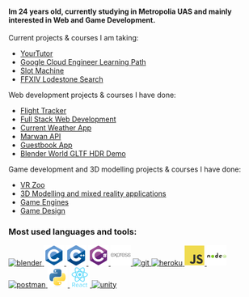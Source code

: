 #### Im 24 years old, currently studying in Metropolia UAS and mainly interested in Web and Game Development.

Current projects & courses I am taking:

- [YourTutor](https://www.linkedin.com/feed/update/urn:li:activity:7075422003951804417/)
- [Google Cloud Engineer Learning Path](https://github.com/MarwanAl-Obaidi/Google-Cloud-Engineer-Learning-Path)
- [Slot Machine](https://github.com/MarwanAl-Obaidi/Slot-Machine)
- [FFXIV Lodestone Search](https://github.com/MarwanAl-Obaidi/FFXIV-Lodestone-Search)

Web development projects & courses I have done:

- [Flight Tracker](https://github.com/MarwanAl-Obaidi/Flight-Tracker)
- [Full Stack Web Development](https://github.com/MarwanAl-Obaidi/Full-Stack-Web-Development)
- [Current Weather App](https://github.com/MarwanAl-Obaidi/Current-Weather-App)
- [Marwan API](https://github.com/MarwanAl-Obaidi/Marwan-API)
- [Guestbook App](https://github.com/MarwanAl-Obaidi/Guestbook-App)
- [Blender World GLTF HDR Demo](https://github.com/MarwanAl-Obaidi/Blender-World-GLTF-HDR-Demo)

Game development and 3D modelling projects & courses I have done:

- [VR Zoo](https://github.com/DanielRadvanyi/VR-Zoo)
- [3D Modelling and mixed reality applications](https://github.com/MarwanAl-Obaidi/3D-Modelling-and-mixed-reality-applications)
- [Game Engines](https://github.com/MarwanAl-Obaidi/Game-Engines)
- [Game Design](https://github.com/MarwanAl-Obaidi/Game-Design)

<h3 align="left">Most used languages and tools:</h3>
<p align="left"> <a href="https://www.blender.org/" target="_blank" rel="noreferrer"> <img src="https://download.blender.org/branding/community/blender_community_badge_white.svg" alt="blender" width="40" height="40"/> </a> <a href="https://www.cprogramming.com/" target="_blank" rel="noreferrer"> <img src="https://raw.githubusercontent.com/devicons/devicon/master/icons/c/c-original.svg" alt="c" width="40" height="40"/> </a> <a href="https://www.w3schools.com/cpp/" target="_blank" rel="noreferrer"> <img src="https://raw.githubusercontent.com/devicons/devicon/master/icons/cplusplus/cplusplus-original.svg" alt="cplusplus" width="40" height="40"/> </a> <a href="https://www.w3schools.com/cs/" target="_blank" rel="noreferrer"> <img src="https://raw.githubusercontent.com/devicons/devicon/master/icons/csharp/csharp-original.svg" alt="csharp" width="40" height="40"/> </a> <a href="https://expressjs.com" target="_blank" rel="noreferrer"> <img src="https://raw.githubusercontent.com/devicons/devicon/master/icons/express/express-original-wordmark.svg" alt="express" width="40" height="40"/> </a> <a href="https://git-scm.com/" target="_blank" rel="noreferrer"> <img src="https://www.vectorlogo.zone/logos/git-scm/git-scm-icon.svg" alt="git" width="40" height="40"/> </a> <a href="https://heroku.com" target="_blank" rel="noreferrer"> <img src="https://www.vectorlogo.zone/logos/heroku/heroku-icon.svg" alt="heroku" width="40" height="40"/> </a> <a href="https://developer.mozilla.org/en-US/docs/Web/JavaScript" target="_blank" rel="noreferrer"> <img src="https://raw.githubusercontent.com/devicons/devicon/master/icons/javascript/javascript-original.svg" alt="javascript" width="40" height="40"/> </a> <a href="https://nodejs.org" target="_blank" rel="noreferrer"> <img src="https://raw.githubusercontent.com/devicons/devicon/master/icons/nodejs/nodejs-original-wordmark.svg" alt="nodejs" width="40" height="40"/> </a> <a href="https://postman.com" target="_blank" rel="noreferrer"> <img src="https://www.vectorlogo.zone/logos/getpostman/getpostman-icon.svg" alt="postman" width="40" height="40"/> </a> <a href="https://www.python.org" target="_blank" rel="noreferrer"> <img src="https://raw.githubusercontent.com/devicons/devicon/master/icons/python/python-original.svg" alt="python" width="40" height="40"/> </a> <a href="https://reactjs.org/" target="_blank" rel="noreferrer"> <img src="https://raw.githubusercontent.com/devicons/devicon/master/icons/react/react-original-wordmark.svg" alt="react" width="40" height="40"/> </a> <a href="https://unity.com/" target="_blank" rel="noreferrer"> <img src="https://www.vectorlogo.zone/logos/unity3d/unity3d-icon.svg" alt="unity" width="40" height="40"/> </a> </p>
